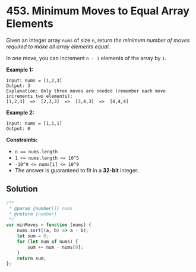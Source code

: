 # 453. Minimum Moves to Equal Array Elements

Given an integer array `nums` of size `n`, return _the minimum number of moves required to make all array elements equal_.

In one move, you can increment `n - 1` elements of the array by `1`.

**Example 1:**

```
Input: nums = [1,2,3]
Output: 3
Explanation: Only three moves are needed (remember each move increments two elements):
[1,2,3]  =>  [2,3,3]  =>  [3,4,3]  =>  [4,4,4]
```

**Example 2:**

```
Input: nums = [1,1,1]
Output: 0
```

**Constraints:**

-   `n == nums.length`
-   `1 <= nums.length <= 10^5`
-   `-10^9 <= nums[i] <= 10^9`
-   The answer is guaranteed to fit in a **32-bit** integer.

## Solution

```javascript
/**
 * @param {number[]} nums
 * @return {number}
 */
var minMoves = function (nums) {
    nums.sort((a, b) => a - b);
    let sum = 0;
    for (let num of nums) {
        sum += num - nums[0];
    }
    return sum;
};
```
